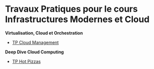# Travaux Pratiques pour le cours Infrastructures Modernes et Cloud

**Virtualisation, Cloud et Orchestration**
- [TP Cloud Management](https://github.com/lvovan/CS-IMC-2021-2022/blob/main/Travaux%20Pratiques%20Cloud%20Management.md)

**Deep Dive Cloud Computing**
- [TP Hot Pizzas](https://github.com/lvovan/CS-IMC-2021-2022/blob/main/TP%20Hot%20Pizzas.md)

